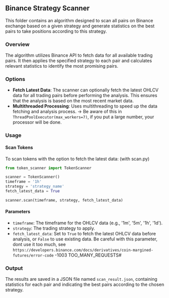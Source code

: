 ## Binance Strategy Scanner

This folder contains an algorithm designed to scan all pairs on Binance exchange based on a given strategy and generate statistics on the best pairs to take positions according to this strategy.

### Overview

The algorithm utilizes Binance API to fetch data for all available trading pairs. It then applies the specified strategy to each pair and calculates relevant statistics to identify the most promising pairs.

### Options

- **Fetch Latest Data**: The scanner can optionally fetch the latest OHLCV data for all trading pairs before performing the analysis. This ensures that the analysis is based on the most recent market data.
- **Multithreaded Processing**: Uses multithreading to speed up the data fetching and analysis process. -> Be aware of this in `ThreadPoolExecutor(max_workers=7)`, if you put a large number, your processor will be done.

### Usage

#### Scan Tokens

To scan tokens with the option to fetch the latest data: (with scan.py)

```python
from token_scanner import TokenScanner

scanner = TokenScanner()
timeframe = '1h'
strategy = 'strategy_name'
fetch_latest_data = True

scanner.scan(timeframe, strategy, fetch_latest_data)
```

#### Parameters

- `timeframe`: The timeframe for the OHLCV data (e.g., '1m', '5m', '1h', '1d').
- `strategy`: The trading strategy to apply.
- `fetch_latest_data`: Set to `True` to fetch the latest OHLCV data before analysis, or `False` to use existing data. Be careful with this parameter, dont use it too much, see `https://developers.binance.com/docs/derivatives/coin-margined-futures/error-code` -1003 TOO_MANY_REQUESTS#

### Output

The results are saved in a JSON file named `scan_result.json`, containing statistics for each pair and indicating the best pairs according to the chosen strategy.

